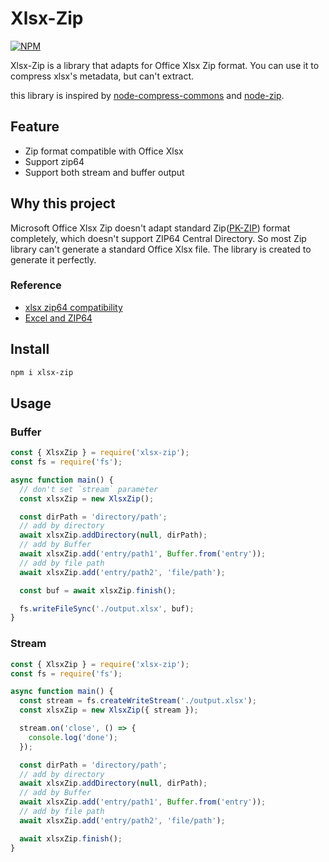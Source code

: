 # Xlsx-Zip
[![NPM](https://nodei.co/npm/xlsx-zip.png)](https://nodei.co/npm/xlsx-zip)

Xlsx-Zip is a library that adapts for Office Xlsx Zip format. You can use it to compress xlsx's metadata, but can't extract.

this library is inspired by [node-compress-commons](https://github.com/archiverjs/node-compress-commons) and [node-zip](https://github.com/kyriosli/node-zip).

## Feature
* Zip format compatible with Office Xlsx
* Support zip64
* Support both stream and buffer output

## Why this project
Microsoft Office Xlsx Zip doesn't adapt standard Zip([PK-ZIP](https://pkwaredownloads.blob.core.windows.net/pkware-general/Documentation/APPNOTE-6.3.0.TXT)) format completely, which doesn't support ZIP64 Central Directory. So most Zip library can't generate a standard Office Xlsx file. The library is created to generate it perfectly.

### Reference
* [xlsx zip64 compatibility](https://issues.apache.org/jira/browse/COMPRESS-474)
* [Excel and ZIP64](https://rzymek.github.io/post/excel-zip64/)

## Install
```sh
npm i xlsx-zip
```

## Usage

### Buffer
```javascript
const { XlsxZip } = require('xlsx-zip');
const fs = require('fs');

async function main() {
  // don't set `stream` parameter
  const xlsxZip = new XlsxZip();

  const dirPath = 'directory/path';
  // add by directory
  await xlsxZip.addDirectory(null, dirPath);
  // add by Buffer
  await xlsxZip.add('entry/path1', Buffer.from('entry'));
  // add by file path
  await xlsxZip.add('entry/path2', 'file/path');

  const buf = await xlsxZip.finish();

  fs.writeFileSync('./output.xlsx', buf);
}
```

### Stream
```javascript
const { XlsxZip } = require('xlsx-zip');
const fs = require('fs');

async function main() {
  const stream = fs.createWriteStream('./output.xlsx');
  const xlsxZip = new XlsxZip({ stream });

  stream.on('close', () => {
    console.log('done');
  });

  const dirPath = 'directory/path';
  // add by directory
  await xlsxZip.addDirectory(null, dirPath);
  // add by Buffer
  await xlsxZip.add('entry/path1', Buffer.from('entry'));
  // add by file path
  await xlsxZip.add('entry/path2', 'file/path');

  await xlsxZip.finish();
}
```